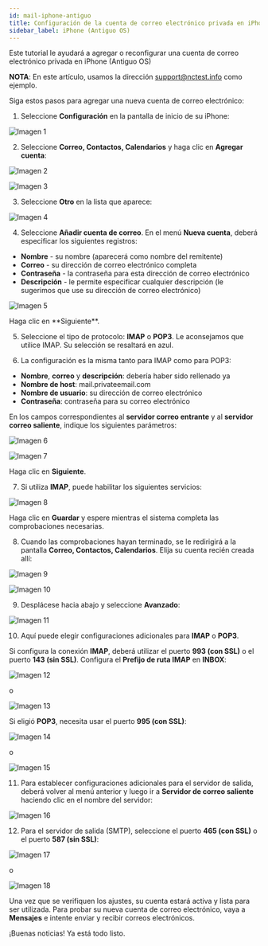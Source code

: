 ```yaml
---
id: mail-iphone-antiguo
title: Configuración de la cuenta de correo electrónico privada en iPhone (Antiguo OS)
sidebar_label: iPhone (Antiguo OS)
---
```

Este tutorial le ayudará a agregar o reconfigurar una cuenta de correo electrónico privada en iPhone (Antiguo OS)

**NOTA**: En este artículo, usamos la dirección support@nctest.info como ejemplo. 

Siga estos pasos para agregar una nueva cuenta de correo electrónico:

1. Seleccione **Configuración** en la pantalla de inicio de su iPhone:  

<div class="w-40">

![Imagen 1](https://raw.githubusercontent.com/adanuriplata/cnk-external-doku/master/static/img/iPhone/G1.jpeg)

</div>


2. Seleccione **Correo, Contactos, Calendarios** y haga clic en **Agregar cuenta**: 

<div class="w-40">

![Imagen 2](https://namecheap.simplekb.com//SiteContents/2-7C22D5236A4543EB827F3BD8936E153E/media/iphone_email1.PNG)

</div>

<div class="w-40">

![Imagen 3](https://namecheap.simplekb.com//SiteContents/2-7C22D5236A4543EB827F3BD8936E153E/media/iphone_email2.PNG)

</div>

3. Seleccione **Otro** en la lista que aparece:

<div class="w-40">

![Imagen 4](https://raw.githubusercontent.com/adanuriplata/cnk-external-doku/master/static/img/iPhone/G4.jpeg)

</div>

4. Seleccione **Añadir cuenta de correo**. En el menú **Nueva cuenta**, deberá especificar los siguientes registros: 

- **Nombre** - su nombre (aparecerá como nombre del remitente) 
- **Correo** - su dirección de correo electrónico completa 
- **Contraseña** - la contraseña para esta dirección de correo electrónico 
- **Descripción** - le permite especificar cualquier descripción (le sugerimos que use su dirección de correo electrónico)

<div class="w-40">

![Imagen 5](https://namecheap.simplekb.com//SiteContents/2-7C22D5236A4543EB827F3BD8936E153E/media/iphone_email6.PNG)

</div>
Haga clic en **Siguiente**. 

5. Seleccione el tipo de protocolo: **IMAP** o **POP3**. Le aconsejamos que utilice IMAP. Su selección se resaltará en azul. 

6. La configuración es la misma tanto para IMAP como para POP3: 

- **Nombre**, **correo** y **descripción**: debería haber sido rellenado ya
- **Nombre de host**: mail.privateemail.com 
- **Nombre de usuario**: su dirección de correo electrónico
- **Contraseña**: contraseña para su correo electrónico

En los campos correspondientes al **servidor correo entrante** y al **servidor correo saliente**, indique los siguientes parámetros: 

<div class="w-40">

![Imagen 6](https://namecheap.simplekb.com//SiteContents/2-7C22D5236A4543EB827F3BD8936E153E/media/iphone_email7.PNG)

![Imagen 7](https://namecheap.simplekb.com//SiteContents/2-7C22D5236A4543EB827F3BD8936E153E/media/iphone_email8.PNG)
</div>

Haga clic en **Siguiente**. 

7. Si utiliza **IMAP**, puede habilitar los siguientes servicios: 

<div class="w-40">

![Imagen 8](https://raw.githubusercontent.com/adanuriplata/cnk-external-doku/master/static/img/iPhone/G7.jpeg)

</div>

Haga clic en **Guardar** y espere mientras el sistema completa las comprobaciones necesarias. 

8. Cuando las comprobaciones hayan terminado, se le redirigirá a la pantalla **Correo, Contactos, Calendarios**. Elija su cuenta recién creada allí: 

<div class="w-40">

![Imagen 9](https://namecheap.simplekb.com//SiteContents/2-7C22D5236A4543EB827F3BD8936E153E/media/iphone_email10.PNG)

</div>

<div class="w-40">

![Imagen 10](https://namecheap.simplekb.com//SiteContents/2-7C22D5236A4543EB827F3BD8936E153E/media/iphone_email11.PNG)

</div>

9. Desplácese hacia abajo y seleccione **Avanzado**:

<div class="w-40">

![Imagen 11](https://namecheap.simplekb.com//SiteContents/2-7C22D5236A4543EB827F3BD8936E153E/media/iphone_email12.PNG)

</div>

10. Aquí puede elegir configuraciones adicionales para **IMAP** o **POP3**. 

Si configura la conexión **IMAP**, deberá utilizar el puerto **993 (con SSL)** o el puerto **143 (sin SSL)**. 
Configura el **Prefijo de ruta IMAP** en **INBOX**:

<div class="w-40">

![Imagen 12](https://namecheap.simplekb.com//SiteContents/2-7C22D5236A4543EB827F3BD8936E153E/media/iphone_email13.PNG)

</div>

o

<div class="w-40">

![Imagen 13](https://namecheap.simplekb.com//SiteContents/2-7C22D5236A4543EB827F3BD8936E153E/media/iphone_email14.PNG)

</div>

Si eligió **POP3**, necesita usar el puerto **995 (con SSL)**: 

<div class="w-40">

![Imagen 14](https://namecheap.simplekb.com//SiteContents/2-7C22D5236A4543EB827F3BD8936E153E/media/iphone_email15.PNG)

</div>

o

<div class="w-40">

![Imagen 15](https://namecheap.simplekb.com//SiteContents/2-7C22D5236A4543EB827F3BD8936E153E/media/iphone_email16.PNG)

</div>

11. Para establecer configuraciones adicionales para el servidor de salida, deberá volver al menú anterior y luego ir a **Servidor de correo saliente** haciendo clic en el nombre del servidor: 

<div class="w-40">

![Imagen 16](https://namecheap.simplekb.com//SiteContents/2-7C22D5236A4543EB827F3BD8936E153E/media/iphone_email17.PNG)

</div>

12. Para el servidor de salida (SMTP), seleccione el puerto **465 (con SSL)** o el puerto **587 (sin SSL)**:

<div class="w-40">

![Imagen 17](https://namecheap.simplekb.com//SiteContents/2-7C22D5236A4543EB827F3BD8936E153E/media/iphone_email18.PNG)

</div>

o 

<div class="w-40">

![Imagen 18](https://namecheap.simplekb.com//SiteContents/2-7C22D5236A4543EB827F3BD8936E153E/media/iphone_email19.PNG)

</div>

Una vez que se verifiquen los ajustes, su cuenta estará activa y lista para ser utilizada. 
Para probar su nueva cuenta de correo electrónico, vaya a **Mensajes** e intente enviar y recibir correos electrónicos. 

¡Buenas noticias! Ya está todo listo. 






